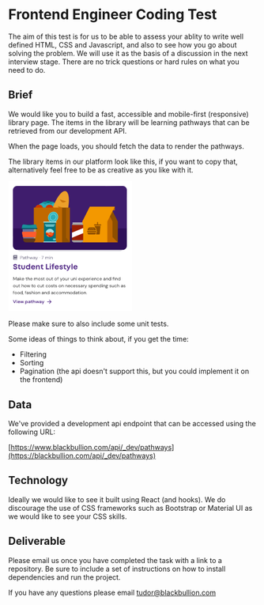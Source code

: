 
# Frontend Engineer Coding Test

The aim of this test is for us to be able to assess your ablity to write well defined HTML, CSS and Javascript, and also to see how you go about solving the problem. We will use it as the basis of a discussion in the next interview stage. There are no trick questions or hard rules on what you need to do.

## Brief

We would like you to build a fast, accessible and mobile-first (responsive) library page. The items in the library will be learning pathways that can be retrieved from our development API.

When the page loads, you should fetch the data to render the pathways.

The library items in our platform look like this, if you want to copy that, alternatively feel free to be as creative as you like with it.

<img src="./img/library_item.png" alt="Pathway tile" width="250" >

Please make sure to also include some unit tests.

Some ideas of things to think about, if you get the time:

- Filtering
- Sorting
- Pagination (the api doesn't support this, but you could implement it on the frontend)

## Data

We've provided a development api endpoint that can be accessed using the following URL:

[https://www.blackbullion.com/api/_dev/pathways](https://blackbullion.com/api/_dev/pathways)

## Technology

Ideally we would like to see it built using React (and hooks). We do discourage the use of CSS frameworks such as Bootstrap or Material UI as we would like to see your CSS skills.


## Deliverable

Please email us once you have completed the task with a link to a repository. Be sure to include a set of instructions on how to install dependencies and run the project.


If you have any questions please email [tudor@blackbullion.com](mailto:tudor@blackbullion.com)
